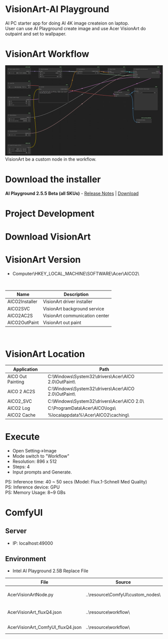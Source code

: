 # VisionArt-AI Playground
AI PC starter app for doing AI 4K image createion on laptop. </br>
User can use AI Playground create image and use Acer VisionArt do outpaint and set to wallpaper.

# VisionArt Workflow 
![Custom Node-VisionArt](./image/VisionArt_Workflow.png)
VisionArt be a custom node in the workflow.

# Download the installer 
**AI Playground 2.5.5 Beta (all SKUs)** - [Release Notes](https://github.com/intel/AI-Playground/releases/tag/v2.5.5-beta) | [Download](https://github.com/intel/AI-Playground/releases/download/v2.5.5-beta/AI.Playground-2.5.5-beta.exe)

# Project Development 

# Download VisionArt 

# VisionArt Version 
- Computer\HKEY_LOCAL_MACHINE\SOFTWARE\Acer\AICO2\
</br>

| Name | Description | 
| ------------ | ---- |
| AICO2Installer | VisionArt driver installer |
| AICO2SVC | VisionArt background service |
| AICO2AC2S | VisionArt communication center |
| AICO2OutPaint | VisionArt out paint |
</br>

# VisionArt Location
| Application | Path | 
| ------------ | ---- |
| AICO Out Painting | C:\Windows\System32\drivers\Acer\AICO 2.0\OutPaint\ |
| AICO 2 AC2S | C:\Windows\System32\drivers\Acer\AICO 2.0\OutPaint\ |
| AICO2_SVC | C:\Windows\System32\drivers\Acer\AICO 2.0\ |
| AICO2 Log | C:\ProgramData\Acer\AICO\logs\ |
| AICO2 Cache | %localappdata%\Acer\AICO2\caching\ |

# Execute
- Open Setting->Image
- Mode switch to "Workflow"
- Resolution: 896 x 512
- Steps: 4
- Input prompts and Generate.

PS: Inference time: 40 ~ 50 secs (Model: Flux.1-Schnell Med Quality) </br>
PS: Inference device: GPU </br>
PS: Memory Usage: 8~9 GBs </br>

# ComfyUI
## Server
- IP: localhost:49000 </br>

## Environment
- Intel AI Playground 2.5B Replace File </br>

| File | Source | Destination | Description | 
| ---- | ----------- | ---------------- | ----------- |
| AcerVisionArtNode.py | ..\resource\ComfyUI\custom_nodes\ | ..\AI Playground\resources\ComfyUI\custom_nodes\ | Add custom nodes | 
| AcerVisionArt_fluxQ4.json | ..\resource\workflow\ | ..\AI Playground\resources\workflows\ | Intel AI Playground workflow |
| AcerVisionArt_ComfyUI_fluxQ4.json | ..\resource\workflow\ | ..\AI Playground\resources\workflows\ | ComfyUI workflow |




